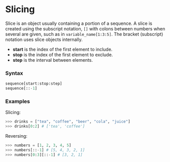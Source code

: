 # Slicing

Slice is an object usually containing a portion of a sequence. A slice is created using the subscript notation, `[]` with colons between numbers when several are given, such as in `variable_name[1:3:5]`. The bracket (subscript) notation uses slice objects internally.

- **start** is the index of the first element to include.
- **stop** is the index of the first element to exclude.
- **step** is the interval between elements.

### Syntax

```python
sequence[start:stop:step]
sequence[::-1]
```

### Examples

Slicing:

```python
>>> drinks = ["tea", "coffee", "beer", "cola", "juice"]
>>> drinks[0:2] # ['tea', 'coffee']
```

Reversing:

```python
>>> numbers = [1, 2, 3, 4, 5]
>>> numbers[::-1] # [5, 4, 3, 2, 1]
>>> numbers[0:3][::-1] # [3, 2, 1]
```

